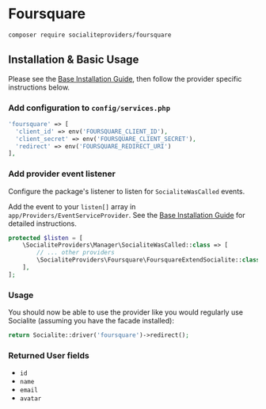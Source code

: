 # Foursquare

```bash
composer require socialiteproviders/foursquare
```

## Installation & Basic Usage

Please see the [Base Installation Guide](https://socialiteproviders.com/usage/), then follow the provider specific instructions below.

### Add configuration to `config/services.php`

```php
'foursquare' => [    
  'client_id' => env('FOURSQUARE_CLIENT_ID'),  
  'client_secret' => env('FOURSQUARE_CLIENT_SECRET'),  
  'redirect' => env('FOURSQUARE_REDIRECT_URI') 
],
```

### Add provider event listener

Configure the package's listener to listen for `SocialiteWasCalled` events.

Add the event to your `listen[]` array in `app/Providers/EventServiceProvider`. See the [Base Installation Guide](https://socialiteproviders.com/usage/) for detailed instructions.

```php
protected $listen = [
    \SocialiteProviders\Manager\SocialiteWasCalled::class => [
        // ... other providers
        \SocialiteProviders\Foursquare\FoursquareExtendSocialite::class.'@handle',
    ],
];
```

### Usage

You should now be able to use the provider like you would regularly use Socialite (assuming you have the facade installed):

```php
return Socialite::driver('foursquare')->redirect();
```

### Returned User fields

- ``id``
- ``name``
- ``email``
- ``avatar``
